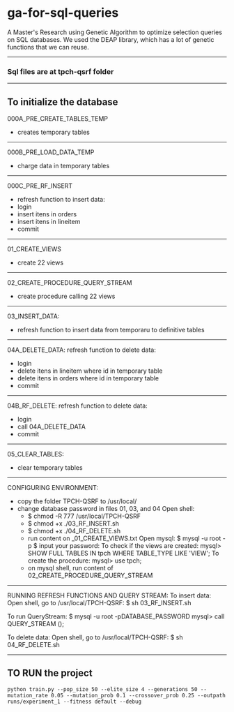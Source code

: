 # ga-for-sql-queries
A Master's Research using Genetic Algorithm to optimize selection queries on SQL databases.
We used the DEAP library, which has a lot of genetic functions that we can reuse.

-------------------------------------------------------
### Sql files are at tpch-qsrf folder
-------------------------------------------------------


## To initialize the database

000A_PRE_CREATE_TABLES_TEMP
- creates temporary tables

-------------------------------------------------------

000B_PRE_LOAD_DATA_TEMP
- charge data in temporary tables

-------------------------------------------------------

000C_PRE_RF_INSERT
- refresh function to insert data:
- login
- insert itens in orders
- insert itens in lineitem
- commit

-------------------------------------------------------

01_CREATE_VIEWS
- create 22 views

-------------------------------------------------------

02_CREATE_PROCEDURE_QUERY_STREAM
- create procedure calling 22 views

-------------------------------------------------------

03_INSERT_DATA: 
- refresh function to insert data from temporaru to definitive tables

-------------------------------------------------------

04A_DELETE_DATA: refresh function to delete data:
- login
- delete itens in lineitem where id in temporary table
- delete itens in orders where id in temporary table
- commit

-------------------------------------------------------

04B_RF_DELETE: refresh function to delete data:
- login
- call 04A_DELETE_DATA
- commit

-------------------------------------------------------

05_CLEAR_TABLES: 
- clear temporary tables

-------------------------------------------------------
CONFIGURING ENVIRONMENT:
- copy the folder TPCH-QSRF to /usr/local/
- change database password in files 01, 03, and 04
Open shell:
	- $ chmod -R 777 /usr/local/TPCH-QSRF
	- $ chmod +x ./03_RF_INSERT.sh
	- $ chmod +x ./04_RF_DELETE.sh
	- run content on _01_CREATE_VIEWS.txt
Open mysql: 
	$ mysql -u root -p
	$ input your password:
To check if the views are created:
	mysql> SHOW FULL TABLES IN tpch WHERE TABLE_TYPE LIKE 'VIEW';
To create the procedure:
	mysql> use tpch;
	- on mysql shell, run content of 02_CREATE_PROCEDURE_QUERY_STREAM

-------------------------------------------------------
	
RUNNING REFRESH FUNCTIONS AND QUERY STREAM:
To insert data:
Open shell, go to /usr/local/TPCH-QSRF:
	$ sh 03_RF_INSERT.sh
	
To run QueryStream:
	$ mysql -u root -pDATABASE_PASSWORD 
	mysql> call QUERY_STREAM ();
	
To delete data:
Open shell, go to /usr/local/TPCH-QSRF:
	$ sh 04_RF_DELETE.sh
	
-------------------------------------------------------

## TO RUN the project

`python train.py --pop_size 50 --elite_size 4 --generations 50 --mutation_rate 0.05 --mutation_prob 0.1 --crossover_prob 0.25 --outpath runs/experiment_1 --fitness default --debug`
